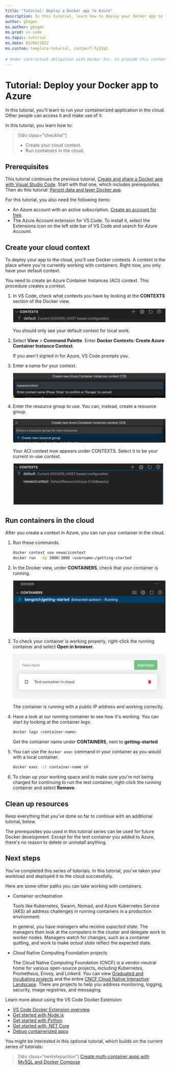 ```yaml
---
title: "Tutorial: Deploy a Docker app to Azure"
description: In this tutorial, learn how to deploy your Docker app to the cloud. You can create a cloud context and run your container in the cloud.
author: ghogen
ms.author: ghogen
ms.prod: vs-code
ms.topic: tutorial
ms.date: 03/04/2022
ms.custom: template-tutorial, contperf-fy22q3

# Under contractual obligation with Docker Inc. to provide this content. Contact is: nebuk89. Mike Morton has context on MSFT side, but has moved on to another role. 
---
```


# Tutorial: Deploy your Docker app to Azure

In this tutorial, you'll learn to run your containerized application in the cloud.
Other people can access it and make use of it.

In this tutorial, you learn how to:

> [!div class="checklist"]
> - Create your cloud context.
> - Run containers in the cloud.

## Prerequisites

This tutorial continues the previous tutorial, [Create and share a Docker app with Visual Studio Code](docker-tutorial.md).
Start with that one, which includes prerequisites.
Then do this tutorial: [Persist data and layer Docker app](tutorial-persist-data-layer-docker-app-with-vscode.md).

For this tutorial, you also need the following items:

- An Azure account with an active subscription.
  [Create an account for free](https://azure.microsoft.com/free/).
- The Azure Account extension for VS Code.
  To install it, select the Extensions icon on the left side bar of VS Code and search for *Azure Account*.

## Create your cloud context

To deploy your app to the cloud, you'll use Docker contexts.
A context is the place where you're currently working with containers.
Right now, you only have your default context.

You need to create an Azure Container Instances (ACI) context.
This procedure creates a context.

1. In VS Code, check what contexts you have by looking at the **CONTEXTS** section of the Docker view.

   ![Screenshot shows the Context area of the Docker extension with only the default context.](media/default-context.png)

   You should only see your default context for local work.

1. Select **View** > **Command Palette**. Enter **Docker Contexts: Create Azure Container Instance Context**.

   If you aren't signed in for Azure, VS Code prompts you.

1. Enter a name for your context.

   ![Screenshot shows entry of a name for the new context.](media/create-new-context.png)

1. Enter the resource group to use.
   You can, instead, create a resource group.

   ![Screenshot shows the option to select or create a resource group.](media/select-resource-group.png)

   Your ACI context now appears under CONTEXTS. Select it to be your current in-use context.

   ![Screenshot shows the Docker extension contexts with the new context added.](media/list-contexts.png)

## Run containers in the cloud

After you create a context in Azure, you can run your container in the cloud.

1. Run these commands.

   ```bash
   docker context use newacicontext
   docker run  -dp 3000:3000 <username>/getting-started
   ```

1. In the Docker view, under **CONTAINERS**, check that your container is running.

   ![Screenshot shows a container in the Docker extension.](media/context-container.png)

1. To check your container is working properly, right-click the running container and select **Open in browser**.

   ![Screenshot shows the sample app, again, this time launched from an Azure Container Instances container.](media/container-instance.png)

   The container is running with a public IP address and working correctly.

1. Have a look at our running container to see how it's working.
   You can start by looking at the container logs:

   ```bash
   docker logs <container-name>
   ```

   Get the container name under **CONTAINERS**, next to **getting-started**

1. You can use the `docker exec` command in your container as you would with a local container.

   ```bash
   docker exec -it container-name sh
   ```

1. To clean up your working space and to make sure you're not being charged for continuing to run the test container, right-click the running container and select **Remove**.

## Clean up resources

Keep everything that you've done so far to continue with an additional tutorial, below.

The prerequisites you used in this tutorial series can be used for future Docker development.
Except for the test container you added to Azure, there's no reason to delete or uninstall anything.

## Next steps

You've completed this series of tutorials.
In this tutorial, you've taken your workload and deployed it to the cloud successfully.

Here are some other paths you can take working with containers.

- Container orchestration

  Tools like Kubernetes, Swarm, Nomad, and Azure Kubernetes Service (AKS) all address challenges in running containers in a production environment.

  In general, you have *managers* who receive *expected state*.
  The managers then look at the computers in the cluster and delegate work to worker nodes.
  Managers watch for changes, such as a container quitting, and work to make *actual state* reflect the expected state.

- Cloud Native Computing Foundation projects

  The Cloud Native Computing Foundation (CNCF) is a vendor-neutral home for various open-source projects, including Kubernetes, Prometheus, Envoy, and Linkerd.
  You can view [Graduated and incubating projects](https://www.cncf.io/projects/) and the entire [CNCF Cloud Native Interactive Landscape](https://landscape.cncf.io/).
  There are projects to help you address monitoring, logging, security, image registries, and messaging.

Learn more about using the VS Code Docker Extension:

- [VS Code Docker Extension overview](https://code.visualstudio.com/docs/containers/overview)
- [Get started with Node.js](https://code.visualstudio.com/docs/containers/quickstart-node)
- [Get started with Python](https://code.visualstudio.com/docs/containers/quickstart-python)
- [Get started with .NET Core](https://code.visualstudio.com/docs/containers/quickstart-aspnet-core)
- [Debug containerized apps](https://code.visualstudio.com/docs/containers/debug-common)

You might be interested in this optional tutorial, which builds on the current series of tutorials:

> [!div class="nextstepaction"]
> [Create multi-container apps with MySQL and Docker Compose](tutorial-multi-container-app-mysql.md)
